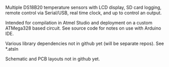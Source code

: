 Multiple DS18B20 temperature sensors with LCD display, SD card logging, remote control via Serial/USB, real time clock, and up to control an output.

Intended for compilation in Atmel Studio and deployment on a custom ATMega328 based circuit. See source code for notes on use with Arduino IDE.

Various library dependencies not in github yet (will be separate repos). See *.atsln

Schematic and PCB layouts not in github yet.
